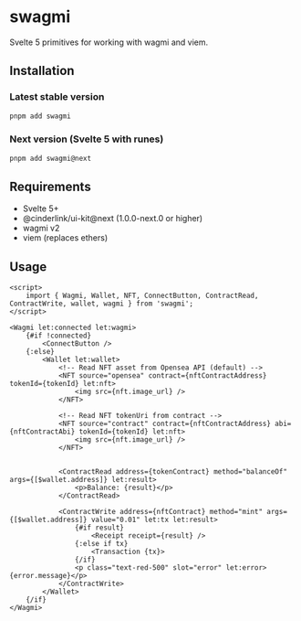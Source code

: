 # swagmi

Svelte 5 primitives for working with wagmi and viem.

## Installation

### Latest stable version

```bash
pnpm add swagmi
```

### Next version (Svelte 5 with runes)

```bash
pnpm add swagmi@next
```

## Requirements

- Svelte 5+
- @cinderlink/ui-kit@next (1.0.0-next.0 or higher)
- wagmi v2
- viem (replaces ethers)

## Usage

```svelte
<script>
    import { Wagmi, Wallet, NFT, ConnectButton, ContractRead, ContractWrite, wallet, wagmi } from 'swagmi';
</script>

<Wagmi let:connected let:wagmi>
    {#if !connected}
        <ConnectButton />
    {:else}
        <Wallet let:wallet>
            <!-- Read NFT asset from Opensea API (default) -->
            <NFT source="opensea" contract={nftContractAddress} tokenId={tokenId} let:nft>
                <img src={nft.image_url} />
            </NFT>

            <!-- Read NFT tokenUri from contract -->
            <NFT source="contract" contract={nftContractAddress} abi={nftContractAbi} tokenId={tokenId} let:nft>
                <img src={nft.image_url} />
            </NFT>


            <ContractRead address={tokenContract} method="balanceOf" args={[$wallet.address]} let:result>
                <p>Balance: {result}</p>
            </ContractRead>

            <ContractWrite address={nftContract} method="mint" args={[$wallet.address]} value="0.01" let:tx let:result>
                {#if result}
                    <Receipt receipt={result} />
                {:else if tx}
                    <Transaction {tx}>
                {/if}
                <p class="text-red-500" slot="error" let:error>{error.message}</p>
            </ContractWrite>
        </Wallet>
    {/if}
</Wagmi>
```
